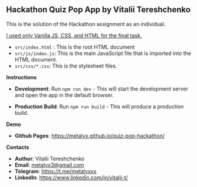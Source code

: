 ## Hackathon Quiz Pop App by Vitalii Tereshchenko

This is the solution of the Hackathon assignment as an individual.

<ins>I used only Vanilla JS, CSS, and HTML for the final task.</ins>

- ```src/index.html``` : This is the root HTML document
- ```src/js/index.js```: This is the main JavaScript file that is imported into the HTML document.
- ```src/css/*.css```: This is the stylesheet files.

**Instructions**

- **Development**: Run `npm run dev` - This will start the development server and open the app in the default browser.
  
- **Production Build**: Run `npm run build` - This will produce a production build.

**Demo**

- **Github Pages**: https://metalyx.github.io/quiz-pop-hackathon/

**Contacts**
- **Author**: Vitalii Tereshchenko
- **Email**: metalyx3@gmail.com
- **Telegram**: https://t.me/metalyxxx
- **LinkedIn**: https://www.linkedin.com/in/vitalii-t/
